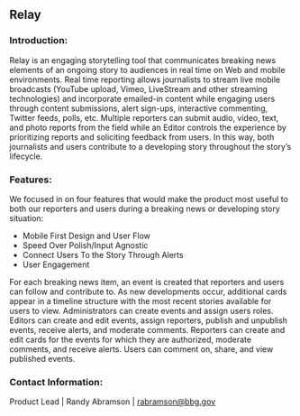 ## Relay

### Introduction:
Relay is an engaging storytelling tool that communicates breaking news elements of an ongoing story to audiences in real time on Web and mobile environments. Real time reporting allows journalists to stream live mobile broadcasts (YouTube upload, Vimeo, LiveStream and other streaming technologies) and incorporate emailed-in content while engaging users through content submissions, alert sign-ups, interactive commenting, Twitter feeds, polls, etc. Multiple reporters can submit audio, video, text, and photo reports from the field while an Editor controls the experience by prioritizing reports and soliciting feedback from users. In this way, both journalists and users contribute to a developing story throughout the story’s lifecycle.

### Features:
We focused in on four features that would make the product most useful to both our reporters and users during a breaking news or developing story situation:
* Mobile First Design and User Flow
* Speed Over Polish/Input Agnostic
* Connect Users To the Story Through Alerts
* User Engagement

For each breaking news item, an event is created that reporters and users can follow and contribute to. As new developments occur, additional cards appear in a timeline structure with the most recent stories available for users to view. Administrators can create events and assign users roles. Editors can create and edit events, assign reporters, publish and unpublish events, receive alerts, and moderate comments. Reporters can create and edit cards for the events for which they are authorized, moderate comments, and receive alerts. Users can comment on, share, and view published events.

### Contact Information:
Product Lead | Randy Abramson | rabramson@bbg.gov 
